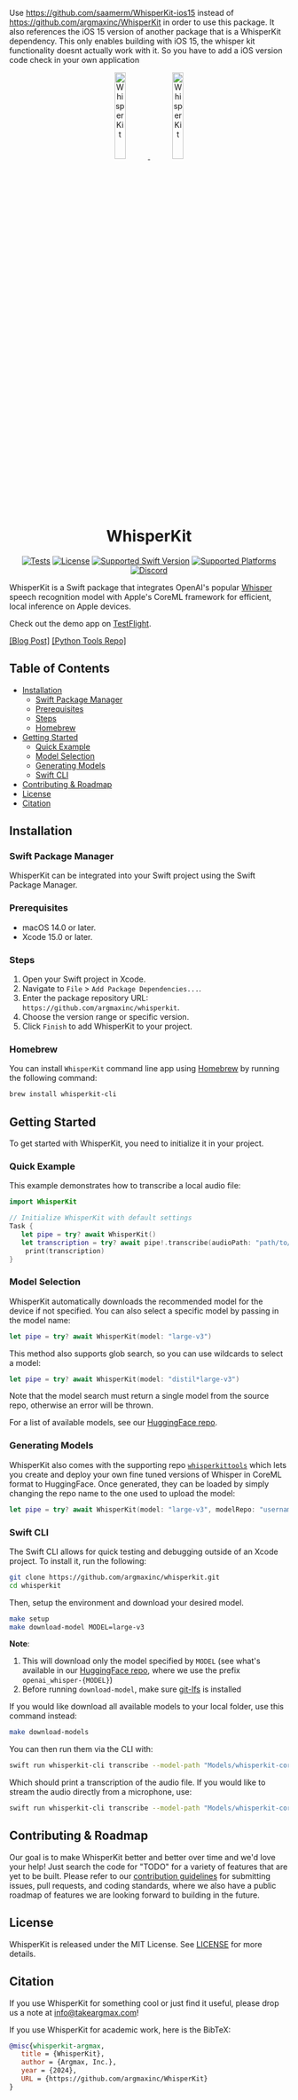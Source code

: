 Use https://github.com/saamerm/WhisperKit-ios15 instead of https://github.com/argmaxinc/WhisperKit in order to use this package. It also references the iOS 15 version of another package that is a WhisperKit dependency. This only enables building with iOS 15, the whisper kit functionality doesnt actually work with it. So you have to add a iOS version code check in your own application

<div align="center">
  
<a href="https://github.com/argmaxinc/WhisperKit#gh-light-mode-only">
  <img src="https://github.com/argmaxinc/WhisperKit/assets/1981179/6ac3360b-2f5c-4392-a71a-05c5dda71093" alt="WhisperKit" width="20%" />
</a>

<a href="https://github.com/argmaxinc/WhisperKit#gh-dark-mode-only">
  <img src="https://github.com/argmaxinc/WhisperKit/assets/1981179/a682ce21-80e0-4a98-a99f-836663538a4f" alt="WhisperKit" width="20%" />
</a>

# WhisperKit

[![Tests](https://github.com/argmaxinc/whisperkit/actions/workflows/unit-tests.yml/badge.svg)](https://github.com/argmaxinc/whisperkit/actions/workflows/pre-release-tests.yml)
[![License](https://img.shields.io/github/license/argmaxinc/whisperkit?logo=github&logoColor=969da4&label=License&labelColor=353a41&color=32d058)](LICENSE.md)
[![Supported Swift Version](https://img.shields.io/endpoint?url=https%3A%2F%2Fswiftpackageindex.com%2Fapi%2Fpackages%2Fargmaxinc%2FWhisperKit%2Fbadge%3Ftype%3Dswift-versions&labelColor=353a41&color=32d058)](https://swiftpackageindex.com/argmaxinc/WhisperKit) [![Supported Platforms](https://img.shields.io/endpoint?url=https%3A%2F%2Fswiftpackageindex.com%2Fapi%2Fpackages%2Fargmaxinc%2FWhisperKit%2Fbadge%3Ftype%3Dplatforms&labelColor=353a41&color=32d058)](https://swiftpackageindex.com/argmaxinc/WhisperKit)
[![Discord](https://img.shields.io/discord/1171912382512115722?style=flat&logo=discord&logoColor=969da4&label=Discord&labelColor=353a41&color=32d058&link=https%3A%2F%2Fdiscord.gg%2FG5F5GZGecC)](https://discord.gg/G5F5GZGecC)


</div>

WhisperKit is a Swift package that integrates OpenAI's popular [Whisper](https://github.com/openai/whisper) speech recognition model with Apple's CoreML framework for efficient, local inference on Apple devices.

Check out the demo app on [TestFlight](https://testflight.apple.com/join/LPVOyJZW).

[[Blog Post]](https://www.takeargmax.com/blog/whisperkit) [[Python Tools Repo]](https://github.com/argmaxinc/whisperkittools)

## Table of Contents

- [Installation](#installation)
  - [Swift Package Manager](#swift-package-manager)
  - [Prerequisites](#prerequisites)
  - [Steps](#steps)
  - [Homebrew](#homebrew)
- [Getting Started](#getting-started)
  - [Quick Example](#quick-example)
  - [Model Selection](#model-selection)
  - [Generating Models](#generating-models)
  - [Swift CLI](#swift-cli)
- [Contributing \& Roadmap](#contributing--roadmap)
- [License](#license)
- [Citation](#citation)

## Installation

### Swift Package Manager

WhisperKit can be integrated into your Swift project using the Swift Package Manager.

### Prerequisites

- macOS 14.0 or later.
- Xcode 15.0 or later.

### Steps

1. Open your Swift project in Xcode.
2. Navigate to `File` > `Add Package Dependencies...`.
3. Enter the package repository URL: `https://github.com/argmaxinc/whisperkit`.
4. Choose the version range or specific version.
5. Click `Finish` to add WhisperKit to your project.

### Homebrew

You can install `WhisperKit` command line app using [Homebrew](https://brew.sh) by running the following command:

```bash
brew install whisperkit-cli
```  

## Getting Started

To get started with WhisperKit, you need to initialize it in your project.

### Quick Example

This example demonstrates how to transcribe a local audio file:

```swift
import WhisperKit

// Initialize WhisperKit with default settings
Task {
   let pipe = try? await WhisperKit()
   let transcription = try? await pipe!.transcribe(audioPath: "path/to/your/audio.{wav,mp3,m4a,flac}")?.text
    print(transcription)
}
```

### Model Selection

WhisperKit automatically downloads the recommended model for the device if not specified. You can also select a specific model by passing in the model name:

```swift
let pipe = try? await WhisperKit(model: "large-v3")
```

This method also supports glob search, so you can use wildcards to select a model:

```swift
let pipe = try? await WhisperKit(model: "distil*large-v3")
```

Note that the model search must return a single model from the source repo, otherwise an error will be thrown.

For a list of available models, see our [HuggingFace repo](https://huggingface.co/argmaxinc/whisperkit-coreml).

### Generating Models

WhisperKit also comes with the supporting repo [`whisperkittools`](https://github.com/argmaxinc/whisperkittools) which lets you create and deploy your own fine tuned versions of Whisper in CoreML format to HuggingFace. Once generated, they can be loaded by simply changing the repo name to the one used to upload the model:

```swift
let pipe = try? await WhisperKit(model: "large-v3", modelRepo: "username/your-model-repo")
```

### Swift CLI

The Swift CLI allows for quick testing and debugging outside of an Xcode project. To install it, run the following:

```bash
git clone https://github.com/argmaxinc/whisperkit.git
cd whisperkit
```

Then, setup the environment and download your desired model.

```bash
make setup
make download-model MODEL=large-v3
```

**Note**:

1. This will download only the model specified by `MODEL` (see what's available in our [HuggingFace repo](https://huggingface.co/argmaxinc/whisperkit-coreml), where we use the prefix `openai_whisper-{MODEL}`)
2. Before running `download-model`, make sure [git-lfs](https://git-lfs.com) is installed

If you would like download all available models to your local folder, use this command instead:

```bash
make download-models
```

You can then run them via the CLI with:

```bash
swift run whisperkit-cli transcribe --model-path "Models/whisperkit-coreml/openai_whisper-large-v3" --audio-path "path/to/your/audio.{wav,mp3,m4a,flac}" 
```

Which should print a transcription of the audio file. If you would like to stream the audio directly from a microphone, use:

```bash
swift run whisperkit-cli transcribe --model-path "Models/whisperkit-coreml/openai_whisper-large-v3" --stream
```

## Contributing & Roadmap

Our goal is to make WhisperKit better and better over time and we'd love your help! Just search the code for "TODO" for a variety of features that are yet to be built. Please refer to our [contribution guidelines](CONTRIBUTING.md) for submitting issues, pull requests, and coding standards, where we also have a public roadmap of features we are looking forward to building in the future.

## License

WhisperKit is released under the MIT License. See [LICENSE](LICENSE) for more details.

## Citation

If you use WhisperKit for something cool or just find it useful, please drop us a note at [info@takeargmax.com](mailto:info@takeargmax.com)!

If you use WhisperKit for academic work, here is the BibTeX:

```bibtex
@misc{whisperkit-argmax,
   title = {WhisperKit},
   author = {Argmax, Inc.},
   year = {2024},
   URL = {https://github.com/argmaxinc/WhisperKit}
}
```
